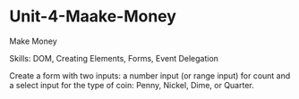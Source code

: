 # Unit-4-Maake-Money

Make Money

Skills: DOM, Creating Elements, Forms, Event Delegation

Create a form with two inputs: a number input (or range input) for count and a select input for the type of coin: Penny, Nickel, Dime, or Quarter.
